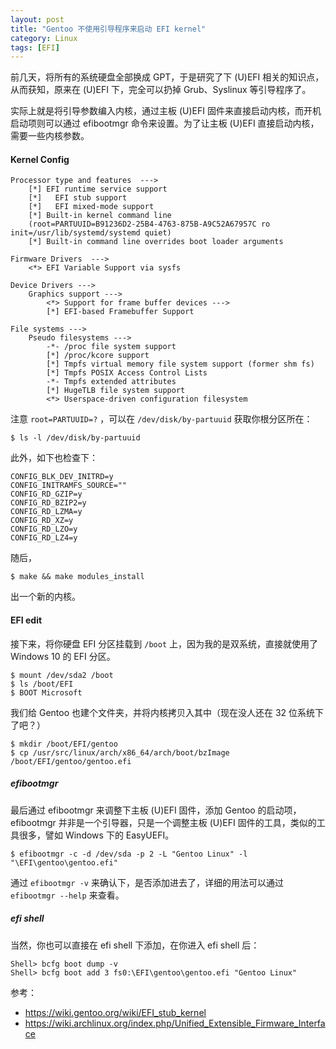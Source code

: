 ```yaml
---
layout: post
title: "Gentoo 不使用引导程序来启动 EFI kernel"
category: Linux
tags: [EFI]
---
```


前几天，将所有的系统硬盘全部换成 GPT，于是研究了下 (U)EFI 相关的知识点，从而获知，原来在 (U)EFI 下，完全可以扔掉 Grub、Syslinux 等引导程序了。

实际上就是将引导参数编入内核，通过主板 (U)EFI 固件来直接启动内核，而开机启动项则可以通过 efibootmgr 命令来设置。为了让主板 (U)EFI 直接启动内核，需要一些内核参数。

#### Kernel Config

```
Processor type and features  --->
    [*] EFI runtime service support
    [*]   EFI stub support
    [*]   EFI mixed-mode support
    [*] Built-in kernel command line
    (root=PARTUUID=B91236D2-25B4-4763-875B-A9C52A67957C ro init=/usr/lib/systemd/systemd quiet)
    [*] Built-in command line overrides boot loader arguments
```

<!-- more -->
```
Firmware Drivers  --->
    <*> EFI Variable Support via sysfs
```

```
Device Drivers --->
    Graphics support --->
        <*> Support for frame buffer devices --->
        [*] EFI-based Framebuffer Support
```

```
File systems --->
    Pseudo filesystems --->
        -*- /proc file system support
        [*] /proc/kcore support
        [*] Tmpfs virtual memory file system support (former shm fs)
        [*] Tmpfs POSIX Access Control Lists
        -*- Tmpfs extended attributes
        [*] HugeTLB file system support
        <*> Userspace-driven configuration filesystem
```

注意 `root=PARTUUID=?` ，可以在 `/dev/disk/by-partuuid` 获取你根分区所在：

```
$ ls -l /dev/disk/by-partuuid
```

此外，如下也检查下：

```
CONFIG_BLK_DEV_INITRD=y
CONFIG_INITRAMFS_SOURCE=""
CONFIG_RD_GZIP=y
CONFIG_RD_BZIP2=y
CONFIG_RD_LZMA=y
CONFIG_RD_XZ=y
CONFIG_RD_LZO=y
CONFIG_RD_LZ4=y
```

随后，

```
$ make && make modules_install
```

出一个新的内核。

#### EFI edit

接下来，将你硬盘 EFI 分区挂载到 `/boot` 上，因为我的是双系统，直接就使用了 Windows 10 的 EFI 分区。

```
$ mount /dev/sda2 /boot
$ ls /boot/EFI
$ BOOT Microsoft
```

我们给 Gentoo 也建个文件夹，并将内核拷贝入其中（现在没人还在 32 位系统下了吧？）

```
$ mkdir /boot/EFI/gentoo
$ cp /usr/src/linux/arch/x86_64/arch/boot/bzImage /boot/EFI/gentoo/gentoo.efi
```

##### efibootmgr

最后通过 efibootmgr 来调整下主板 (U)EFI 固件，添加 Gentoo 的启动项，efibootmgr 并非是一个引导器，只是一个调整主板 (U)EFI 固件的工具，类似的工具很多，譬如 Windows 下的 EasyUEFI。

```
$ efibootmgr -c -d /dev/sda -p 2 -L "Gentoo Linux" -l "\EFI\gentoo\gentoo.efi"
```

通过 `efibootmgr -v` 来确认下，是否添加进去了，详细的用法可以通过 `efibootmgr --help` 来查看。

##### efi shell

当然，你也可以直接在 efi shell 下添加，在你进入 efi shell 后：

```
Shell> bcfg boot dump -v
Shell> bcfg boot add 3 fs0:\EFI\gentoo\gentoo.efi "Gentoo Linux"
```

参考：
- <https://wiki.gentoo.org/wiki/EFI_stub_kernel>
- <https://wiki.archlinux.org/index.php/Unified_Extensible_Firmware_Interface>